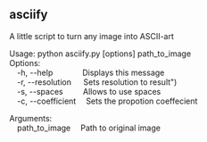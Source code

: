 ## asciify
A little script to turn any image into ASCII-art

Usage: python asciify.py [options] path_to_image<br>
Options:<br>
&emsp;-h, --help						&emsp;&emsp;&emsp;&ensp;Displays this message<br>
&emsp;-r, --resolution <WIDTHxHEIGHT>	&emsp;&nbsp;Sets resolution to result")<br>
&emsp;-s, --spaces 						&emsp;&emsp;&nbsp;Allows to use spaces<br>
&emsp;-c, --coefficient <coefficient>	&emsp;Sets the propotion coeffecient<br>

Arguments:<br>
&emsp;path_to_image						&emsp;Path to original image<br>
